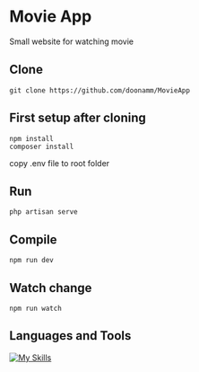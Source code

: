 # Movie App
Small website for watching movie
## Clone
```
git clone https://github.com/doonamm/MovieApp
```
## First setup after cloning
```
npm install
composer install
```
copy .env file to root folder
## Run
```
php artisan serve
```
## Compile
```
npm run dev
```
## Watch change
```
npm run watch
```
## Languages and Tools
[![My Skills](https://skills.thijs.gg/icons?i=html,css,js,react,php,laravel,git)](https://skills.thijs.gg)